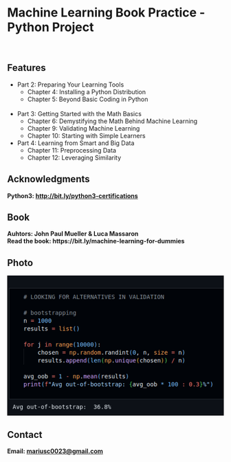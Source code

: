 <h1> Machine Learning Book Practice - Python Project</h1>
<br>
<h2>Features</h2>
<ul>
    <li>Part 2: Preparing Your Learning Tools
        <ul>
                    <li>Chapter 4: Installing a Python Distribution</li>
                    <li>Chapter 5: Beyond Basic Coding in Python</li>
        </ul>
    </li>
    <br>
    <li>Part 3: Getting Started with the Math Basics
        <ul>
                    <li>Chapter 6: Demystifying the Math Behind Machine Learning</li>
                    <li>Chapter 9: Validating Machine Learning</li>
                    <li> Chapter 10: Starting with Simple Learners</li>
        </ul>
    </li>
    <li>Part 4: Learning from Smart and Big Data
        <ul>
                    <li>Chapter 11: Preprocessing Data</li>
                    <li>Chapter 12: Leveraging Similarity</li>
        </ul>
    </li>
</ul>


<h2>Acknowledgments</h2>

<b> Python3: http://bit.ly/python3-certifications <b>
<br>

<h2>Book</h2>
<b> Auhtors: John Paul Mueller & Luca Massaron <b>
<br>
<b> Read the book: https://bit.ly/machine-learning-for-dummies <b>
<br>


<h2>Photo</h2>
<img src="image.png">
<br>


<h2>Contact</h2>

<b> Email: mariusc0023@gmail.com </b>
